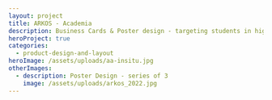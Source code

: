 ```yaml
---
layout: project
title: ARKOS - Academia
description: Business Cards & Poster design - targeting students in high school - Sydney
heroProject: true
categories:
  - product-design-and-layout
heroImage: /assets/uploads/aa-insitu.jpg
otherImages:
  - description: Poster Design - series of 3
    image: /assets/uploads/arkos_2022.jpg
---
```

